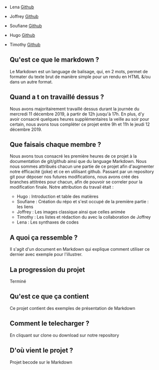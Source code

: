 * Lena [Github](https://github.com/Lena4496)
* Joffrey [Github](https://github.com/jSUNSH1NEw)
* Soufiane [Github](https://github.com/AmjSf)
* Hugo [Github](https://github.com/HugoBricoult)
* Timothy [Github](https://github.com/TimothyTedaldi)
    
   ## Qu'est ce que le markdown ?
   Le Markdown est un language de balisage, qui, en 2 mots, permet de formater du texte brut de manière simple pour un rendu en HTML      &/ou dans un autre format.</br>

   ## Quand a t on travaillé dessus ?
   Nous avons majoritairement travaillé dessus durant la journée du mercredi 11 décembre 2019, à partir de 12h jusqu'à 17h. En plus,    d'y avoir consacré quelques heures supplémentaires la veille au soir pour certain, nous avons tous complèter ce projet entre 9h et   11h le jeudi 12 décembre 2019. 
   
   ## Que faisais chaque membre ?
   Nous avons tous consacré les première heures de ce projet à la documentation de git/github ainsi que du language Markdown.
   Nous nous sommes attribués chacun une partie de ce projet afin d'augmenter notre éfficacité (joke) et ce en utilisant github.          Passant par un repository git pour déposer nos futures modifications, nous avons créé des branches attitrées pour chacun, afin de      pouvoir se correler pour la modification finale.
   Notre attribution du travail était :
   
   - Hugo : Introduction et table des matières
   - Soufiane : Création du répo et s'est occupé de la première partie : les liens
   - Joffrey : Les images classique ainsi que celles animée
   - Timothy : Les listes et rédaction du  avec la collaboration de Joffrey
   - Lena : Les synthaxes de codes
   
   ## A quoi ça ressemble ?
   Il s'agit d'un document en Markdown qui explique comment utiliser ce dernier avec exemple pour l'illustrer.
   
   ## La progression du projet
   Terminé
   
   ## Qu'est ce que ça contient 
   Ce projet contient des exemples de présentation de Markdown 
      
   ## Comment le telecharger ?
   En cliquant sur clone ou download sur notre repository     
   
   ## D'où vient le projet ?
   Projet becode sur le Markdown
